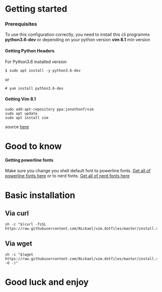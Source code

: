 # Getting started

### Prerequisites

To use this configuration correctly, you need to install this cli programms
**python3.6-dev** or depending on your python version
**vim 8.1** min version
#### Getting Python Headers
For Python3.6 installed version

```shell
$ sudo apt install -y python3.6-dev
```
or

```shell
# yum install python3.6-dev
```

#### Getting Vim 8.1
```shell
sudo add-apt-repository ppa:jonathonf/vim
sudo apt update
sudo apt install vim
```
source [here](https://itsfoss.com/vim-8-release-install/)

# Good to know

#### Getting powerline fonts

Make sure you change you shell default font to powerline fonts. [Get all of powerline fonts here](https://github.com/powerline/fonts)
or to nerd fonts. [Get all of nerd fonts here](https://github.com/ryanoasis/nerd-fonts#font-installation)

# Basic installation

## Via curl

```shell
sh -c "$(curl -fsSL https://raw.githubusercontent.com/Nickael/vim.dotfiles/master/install.sh)"
```

## Via wget

```shell
sh -c "$(wget https://raw.githubusercontent.com/Nickael/vim.dotfiles/master/install.sh -O -)"
```
<!--
# IMPORTANT

* If you want vim to use ***powerline ***  
-->

# Good luck and enjoy
